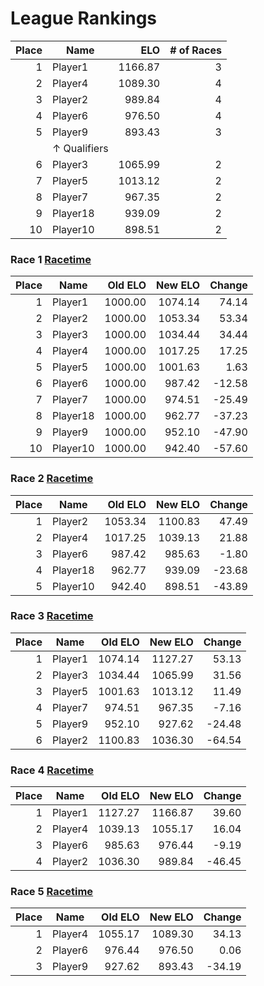 # League Rankings

| Place | Name | ELO | # of Races |
| --: | --- | --: | --: |
|1|Player1|1166.87|3|
|2|Player4|1089.30|4|
|3|Player2|989.84|4|
|4|Player6|976.50|4|
|5|Player9|893.43|3|
||&uarr; Qualifiers|
|6|Player3|1065.99|2|
|7|Player5|1013.12|2|
|8|Player7|967.35|2|
|9|Player18|939.09|2|
|10|Player10|898.51|2|

 ### Race 1 [Racetime]()

| Place | Name | Old ELO | New ELO | Change |
| --: | --- | --: | --: | --: |
|1|Player1|1000.00|1074.14|74.14|
|2|Player2|1000.00|1053.34|53.34|
|3|Player3|1000.00|1034.44|34.44|
|4|Player4|1000.00|1017.25|17.25|
|5|Player5|1000.00|1001.63|1.63|
|6|Player6|1000.00|987.42|-12.58|
|7|Player7|1000.00|974.51|-25.49|
|8|Player18|1000.00|962.77|-37.23|
|9|Player9|1000.00|952.10|-47.90|
|10|Player10|1000.00|942.40|-57.60|

 ### Race 2 [Racetime]()

| Place | Name | Old ELO | New ELO | Change |
| --: | --- | --: | --: | --: |
|1|Player2|1053.34|1100.83|47.49|
|2|Player4|1017.25|1039.13|21.88|
|3|Player6|987.42|985.63|-1.80|
|4|Player18|962.77|939.09|-23.68|
|5|Player10|942.40|898.51|-43.89|

 ### Race 3 [Racetime]()

| Place | Name | Old ELO | New ELO | Change |
| --: | --- | --: | --: | --: |
|1|Player1|1074.14|1127.27|53.13|
|2|Player3|1034.44|1065.99|31.56|
|3|Player5|1001.63|1013.12|11.49|
|4|Player7|974.51|967.35|-7.16|
|5|Player9|952.10|927.62|-24.48|
|6|Player2|1100.83|1036.30|-64.54|

 ### Race 4 [Racetime]()

| Place | Name | Old ELO | New ELO | Change |
| --: | --- | --: | --: | --: |
|1|Player1|1127.27|1166.87|39.60|
|2|Player4|1039.13|1055.17|16.04|
|3|Player6|985.63|976.44|-9.19|
|4|Player2|1036.30|989.84|-46.45|

 ### Race 5 [Racetime](test_link)

| Place | Name | Old ELO | New ELO | Change |
| --: | --- | --: | --: | --: |
|1|Player4|1055.17|1089.30|34.13|
|2|Player6|976.44|976.50|0.06|
|3|Player9|927.62|893.43|-34.19|
